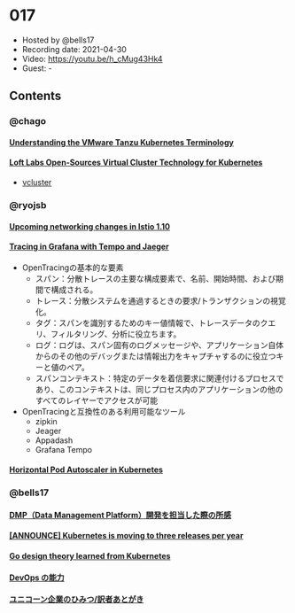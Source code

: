# 017

- Hosted by @bells17
- Recording date: 2021-04-30
- Video: https://youtu.be/h_cMug43Hk4
- Guest: -

## Contents

### @chago

#### [Understanding the VMware Tanzu Kubernetes Terminology](https://veducate.co.uk/tanzu-terminology/)

#### [Loft Labs Open-Sources Virtual Cluster Technology for Kubernetes](https://www.businesswire.com/news/home/20210419005152/en/Loft-Labs-Open-Sources-Virtual-Cluster-Technology-for-Kubernetes)
- [vcluster](https://www.vcluster.com/)

### @ryojsb

#### [Upcoming networking changes in Istio 1.10](https://istio.io/latest/blog/2021/upcoming-networking-changes/?utm_medium=email&_hsmi=123074855&_hsenc=p2ANqtz-_EflWsS_5JDjupRZBeOKemAzbYkPH86VVp1U0H1MDKft7BcowJqjw-sDNjVsp6xg-hNYOH5fVueLNvBwop9DIuj8k4zA&utm_content=123074855&utm_source=hs_email)

#### [Tracing in Grafana with Tempo and Jaeger](https://www.infracloud.io/blogs/tracing-grafana-tempo-jaeger/?utm_medium=email&_hsmi=123074855&_hsenc=p2ANqtz-_l99McvuLwl65FcN6xM8EI_T9kFblbBSyw6Tupz4nhVA4qYOpF0NBEIfpL4FCZgvKSk_SvPtdYrSO9DpggX_LipDpclg&utm_content=123074855&utm_source=hs_email)

- OpenTracingの基本的な要素
  - スパン：分散トレースの主要な構成要素で、名前、開始時間、および期間で構成される。 
  - トレース：分散システムを通過するときの要求/トランザクションの視覚化。 
  - タグ：スパンを識別するためのキー値情報で、トレースデータのクエリ、フィルタリング、分析に役立ちます。 
  - ログ：ログは、スパン固有のログメッセージや、アプリケーション自体からのその他のデバッグまたは情報出力をキャプチャするのに役立つキーと値のペア。 
  - スパンコンテキスト：特定のデータを着信要求に関連付けるプロセスであり、このコンテキストは、同じプロセス内のアプリケーションの他のすべてのレイヤーでアクセスが可能
- OpenTracingと互換性のある利用可能なツール
  - zipkin
  - Jeager
  - Appadash
  - Grafana Tempo

#### [Horizontal Pod Autoscaler in Kubernetes](https://around25.com/blog/horizontal-pod-autoscaler-in-kubernetes/?utm_medium=email&_hsmi=123074855&_hsenc=p2ANqtz--kIuU-duO4RDTnPz-S4LGR4hIdNVTfQHtoLeqT0Y7JAOLphgRuBt86g8UKoyGikg36wIuvAnwu6RMeTcv27x5lpbQgwA&utm_content=123074855&utm_source=hs_email)

### @bells17

#### [DMP（Data Management Platform）開発を担当した際の所感](https://techblog.gmo-ap.jp/2021/04/28/minerva/)

#### [[ANNOUNCE] Kubernetes is moving to three releases per year](https://groups.google.com/g/kubernetes-announce/c/is_pjOd5hho/m/afNTxmLlAAAJ)

#### [Go design theory learned from Kubernetes](https://speakerdeck.com/onsd/go-design-theory-learned-from-kubernetes)

#### [DevOps の能力](https://cloud.google.com/architecture/devops/capabilities?hl=ja)

#### [ユニコーン企業のひみつ/訳者あとがき](https://scrapbox.io/iki-iki/%E3%83%A6%E3%83%8B%E3%82%B3%E3%83%BC%E3%83%B3%E4%BC%81%E6%A5%AD%E3%81%AE%E3%81%B2%E3%81%BF%E3%81%A4%2F%E8%A8%B3%E8%80%85%E3%81%82%E3%81%A8%E3%81%8C%E3%81%8D)
